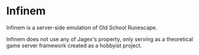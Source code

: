 # Infinem

Infinem is a server-side emulation of Old School Runescape.

Infinem does not use any of Jagex's property, only serving as a theoretical game server framework created as a hobbyist project.
